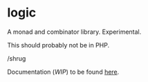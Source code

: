 # logic

A monad and combinator library. Experimental.

This should probably not be in PHP.

/shrug

Documentation (_WIP_) to be found [here](https://logic.datashaman.com/ns/Datashaman%5CLogic).
